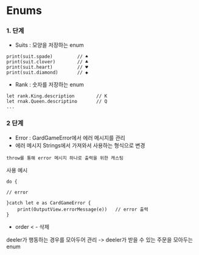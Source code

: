 # Enums

### 1. 단계

-    Suits : 모양을 저장하는 enum

```
print(suit.spade)         // ♠
print(suit.clover)        // ♣
print(suit.heart)         // ♥
print(suit.diamond)       // ◆
```

- Rank : 숫자를 저장하는 enum

```
let rank.King.description        // K
let rnak.Queen.descriptino       // Q
...

```

### 2 단계

- Error  : GardGameError에서 에러 메시지를 관리 
- 에러 메시지 Strings에서 가져와서 사용하는 형식으로 변경

```
throw를 통해 error 메시지 하나로 출력을 위한 캐스팅
```

사용 예시

```
do {

// error 

}catch let e as CardGameError {
    print(OutputView.errorMessage(e))   // error 출력
}
```

- order < - 삭제

deeler가 행동하는 경우를 모아두어 관리 -> deeler가 받을 수 있는 주문을 모아두는 enum



